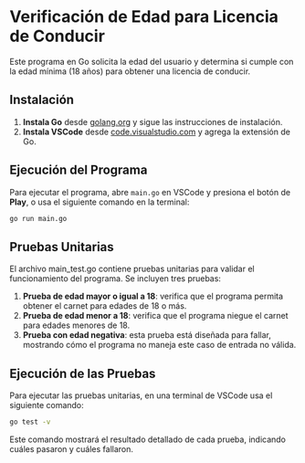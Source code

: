 # Verificación de Edad para Licencia de Conducir

Este programa en Go solicita la edad del usuario y determina si cumple con la edad mínima (18 años) para obtener una licencia de conducir.

## Instalación

1. **Instala Go** desde [golang.org](https://golang.org/dl/) y sigue las instrucciones de instalación.
2. **Instala VSCode** desde [code.visualstudio.com](https://code.visualstudio.com/) y agrega la extensión de Go.

## Ejecución del Programa

Para ejecutar el programa, abre `main.go` en VSCode y presiona el botón de **Play**, o usa el siguiente comando en la terminal:

```bash
go run main.go
```
## Pruebas Unitarias
El archivo main_test.go contiene pruebas unitarias para validar el funcionamiento del programa. Se incluyen tres pruebas:

1. **Prueba de edad mayor o igual a 18**: verifica que el programa permita obtener el carnet para edades de 18 o más.
2. **Prueba de edad menor a 18**: verifica que el programa niegue el carnet para edades menores de 18.
3. **Prueba con edad negativa**: esta prueba está diseñada para fallar, mostrando cómo el programa no maneja este caso de entrada no válida.
## Ejecución de las Pruebas
Para ejecutar las pruebas unitarias, en una terminal de VSCode usa el siguiente comando:

```bash
go test -v
```
Este comando mostrará el resultado detallado de cada prueba, indicando cuáles pasaron y cuáles fallaron.